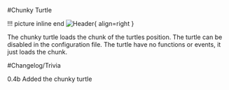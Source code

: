 #Chunky Turtle

!!! picture inline end
    ![Header](https://srendi.de/wp-content/uploads/2021/03/Advanced-Chunky-Turtle.png){ align=right }

The chunky turtle loads the chunk of the turtles position. The turtle can be disabled in the configuration file.
The turtle have no functions or events, it just loads the chunk.

#Changelog/Trivia

0.4b
Added the chunky turtle
